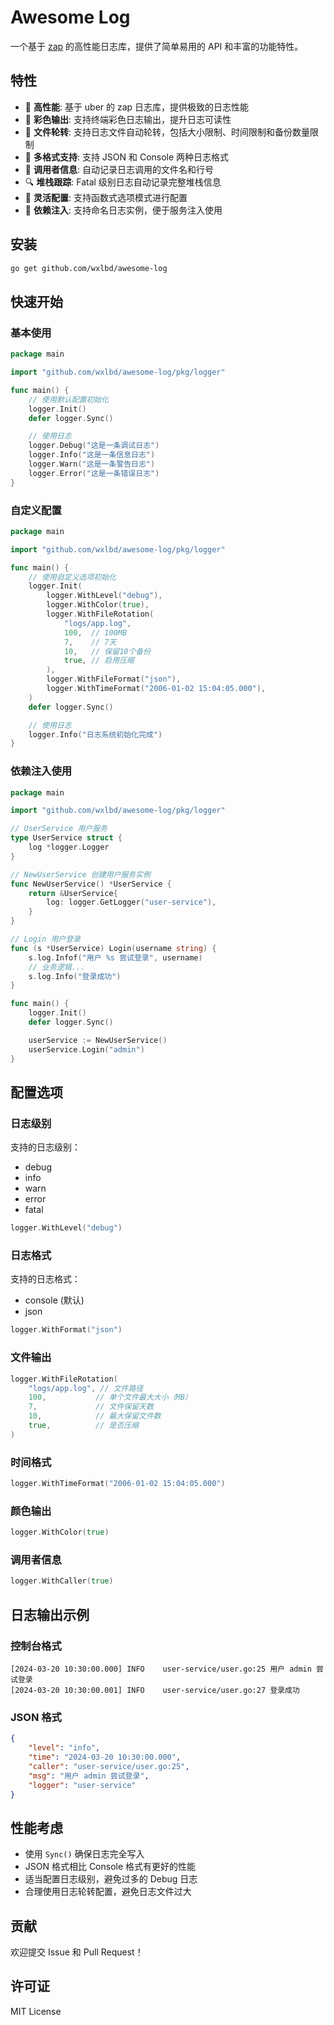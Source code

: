 # Awesome Log

一个基于 [zap](https://github.com/uber-go/zap) 的高性能日志库，提供了简单易用的 API 和丰富的功能特性。

## 特性

- 🚀 **高性能**: 基于 uber 的 zap 日志库，提供极致的日志性能
- 🎨 **彩色输出**: 支持终端彩色日志输出，提升日志可读性
- 📁 **文件轮转**: 支持日志文件自动轮转，包括大小限制、时间限制和备份数量限制
- 🔄 **多格式支持**: 支持 JSON 和 Console 两种日志格式
- 🎯 **调用者信息**: 自动记录日志调用的文件名和行号
- 🔍 **堆栈跟踪**: Fatal 级别日志自动记录完整堆栈信息
- 🎪 **灵活配置**: 支持函数式选项模式进行配置
- 💉 **依赖注入**: 支持命名日志实例，便于服务注入使用

## 安装

```bash
go get github.com/wxlbd/awesome-log
```

## 快速开始

### 基本使用

```go
package main

import "github.com/wxlbd/awesome-log/pkg/logger"

func main() {
    // 使用默认配置初始化
    logger.Init()
    defer logger.Sync()

    // 使用日志
    logger.Debug("这是一条调试日志")
    logger.Info("这是一条信息日志")
    logger.Warn("这是一条警告日志")
    logger.Error("这是一条错误日志")
}
```

### 自定义配置

```go
package main

import "github.com/wxlbd/awesome-log/pkg/logger"

func main() {
    // 使用自定义选项初始化
    logger.Init(
        logger.WithLevel("debug"),
        logger.WithColor(true),
        logger.WithFileRotation(
            "logs/app.log",
            100,  // 100MB
            7,    // 7天
            10,   // 保留10个备份
            true, // 启用压缩
        ),
        logger.WithFileFormat("json"),
        logger.WithTimeFormat("2006-01-02 15:04:05.000"),
    )
    defer logger.Sync()

    // 使用日志
    logger.Info("日志系统初始化完成")
}
```

### 依赖注入使用

```go
package main

import "github.com/wxlbd/awesome-log/pkg/logger"

// UserService 用户服务
type UserService struct {
    log *logger.Logger
}

// NewUserService 创建用户服务实例
func NewUserService() *UserService {
    return &UserService{
        log: logger.GetLogger("user-service"),
    }
}

// Login 用户登录
func (s *UserService) Login(username string) {
    s.log.Infof("用户 %s 尝试登录", username)
    // 业务逻辑...
    s.log.Info("登录成功")
}

func main() {
    logger.Init()
    defer logger.Sync()

    userService := NewUserService()
    userService.Login("admin")
}
```

## 配置选项

### 日志级别

支持的日志级别：
- debug
- info
- warn
- error
- fatal

```go
logger.WithLevel("debug")
```

### 日志格式

支持的日志格式：
- console (默认)
- json

```go
logger.WithFormat("json")
```

### 文件输出

```go
logger.WithFileRotation(
    "logs/app.log", // 文件路径
    100,           // 单个文件最大大小（MB）
    7,             // 文件保留天数
    10,            // 最大保留文件数
    true,          // 是否压缩
)
```

### 时间格式

```go
logger.WithTimeFormat("2006-01-02 15:04:05.000")
```

### 颜色输出

```go
logger.WithColor(true)
```

### 调用者信息

```go
logger.WithCaller(true)
```

## 日志输出示例

### 控制台格式
```
[2024-03-20 10:30:00.000] INFO    user-service/user.go:25 用户 admin 尝试登录
[2024-03-20 10:30:00.001] INFO    user-service/user.go:27 登录成功
```

### JSON 格式
```json
{
    "level": "info",
    "time": "2024-03-20 10:30:00.000",
    "caller": "user-service/user.go:25",
    "msg": "用户 admin 尝试登录",
    "logger": "user-service"
}
```

## 性能考虑

- 使用 `Sync()` 确保日志完全写入
- JSON 格式相比 Console 格式有更好的性能
- 适当配置日志级别，避免过多的 Debug 日志
- 合理使用日志轮转配置，避免日志文件过大

## 贡献

欢迎提交 Issue 和 Pull Request！

## 许可证

MIT License 